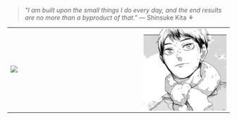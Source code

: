 > *"I am built upon the small things I do every day, and the end results are no more than a byproduct of that."* — Shinsuke Kita ⚘
 
<table>
<tr>
<td valign="center">
<img src="https://github-readme-stats.vercel.app/api/top-langs/?username=lhine&theme=vue&hide_border=true&layout=compact&langs_count=6&hide=asp.net&custom_title=🧡🎀🍀🧸🌸" style="width: 100%" />
</td>
    
<td valign="top" width="40%">
<div align="center">
<img src="https://github.com/lhine/lhine/blob/main/kita.png" align="center" style="width: 100%" /> 
</div>  
</td>
</tr>
</table>
